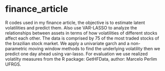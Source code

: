 # finance_article
R codes used in my finance article, the objective is to estimate latent volatilities and predict them. Also use VAR-LASSO to analyze the relationships between assets in terms of how volatilities of different stocks affect each other. 
The data is comprised by 75 of the most traded stocks of the brazilian stock market. 
We apply a univariate garch and a non-parametric moving window methods to find the underlying volatility then we predict one day ahead using var-lasso. For evaluation we use realized volatilty measures from the R package: GetHFData, author: Marcelo Perlim UFRGS.

